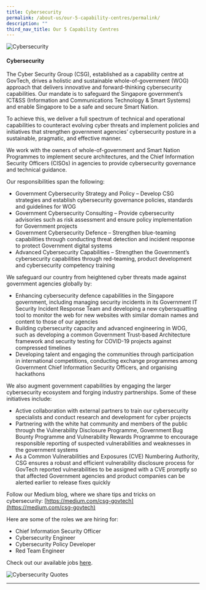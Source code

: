 ```yaml
---
title: Cybersecurity
permalink: /about-us/our-5-capability-centres/permalink/
description: ""
third_nav_title: Our 5 Capability Centres
---
```

![Cybersecurity](/images/capcentre-csg-banner.jpg)

#### **Cybersecurity**

The Cyber Security Group (CSG), established as a capability centre at GovTech, drives a holistic and sustainable whole-of-government (WOG) approach that delivers innovative and forward-thinking cybersecurity capabilities. Our mandate is to safeguard the Singapore government’s ICT&SS (Information and Communications Technology & Smart Systems) and enable Singapore to be a safe and secure Smart Nation.

To achieve this, we deliver a full spectrum of technical and operational capabilities to counteract evolving cyber threats and implement policies and initiatives that strengthen government agencies’ cybersecurity posture in a sustainable, pragmatic, and effective manner.

We work with the owners of whole-of-government and Smart Nation Programmes to implement secure architectures, and the Chief Information Security Officers (CISOs) in agencies to provide cybersecurity governance and technical guidance.

Our responsibilities span the following:

*   Government Cybersecurity Strategy and Policy – Develop CSG strategies and establish cybersecurity governance policies, standards and guidelines for WOG
*   Government Cybersecurity Consulting – Provide cybersecurity advisories such as risk assessment and ensure policy implementation for Government projects
*   Government Cybersecurity Defence – Strengthen blue-teaming capabilities through conducting threat detection and incident response to protect Government digital systems
*   Advanced Cybersecurity Capabilities – Strengthen the Government’s cybersecurity capabilities through red-teaming, product development and cybersecurity competency training

We safeguard our country from heightened cyber threats made against government agencies globally by:

*   Enhancing cybersecurity defence capabilities in the Singapore government, including managing security incidents in its Government IT Security Incident Response Team and developing a new cybersquatting tool to monitor the web for new websites with similar domain names and content to those of our agencies
*   Building cybersecurity capacity and advanced engineering in WOG, such as developing a common Government Trust-based Architecture framework and security testing for COVID-19 projects against compressed timelines
*   Developing talent and engaging the communities through participation in international competitions, conducting exchange programmes among Government Chief Information Security Officers, and organising hackathons

We also augment government capabilities by engaging the larger cybersecurity ecosystem and forging industry partnerships. Some of these initiatives include:

*   Active collaboration with external partners to train our cybersecurity specialists and conduct research and development for cyber projects
*   Partnering with the white hat community and members of the public through the Vulnerability Disclosure Programme, Government Bug Bounty Programme and Vulnerability Rewards Programme to encourage responsible reporting of suspected vulnerabilities and weaknesses in the government systems
*   As a Common Vulnerabilities and Exposures (CVE) Numbering Authority, CSG ensures a robust and efficient vulnerability disclosure process for GovTech reported vulnerabilities to be assigned with a CVE promptly so that affected Government agencies and product companies can be alerted earlier to release fixes quickly

Follow our Medium blog, where we share tips and tricks on cybersecurity: [https://medium.com/csg-govtech](https://medium.com/csg-govtech)

Here are some of the roles we are hiring for:

*   Chief Information Security Officer
*   Cybersecurity Engineer
*   Cybersecurity Policy Developer
*   Red Team Engineer

Check out our available jobs [here](https://sggovterp.wd102.myworkdayjobs.com/PublicServiceCareers/0/refreshFacet/318c8bb6f553100021d223d9780d30be).

![Cybersecurity Quotes](/images/capcentre-csg-quotes.png)

* * *